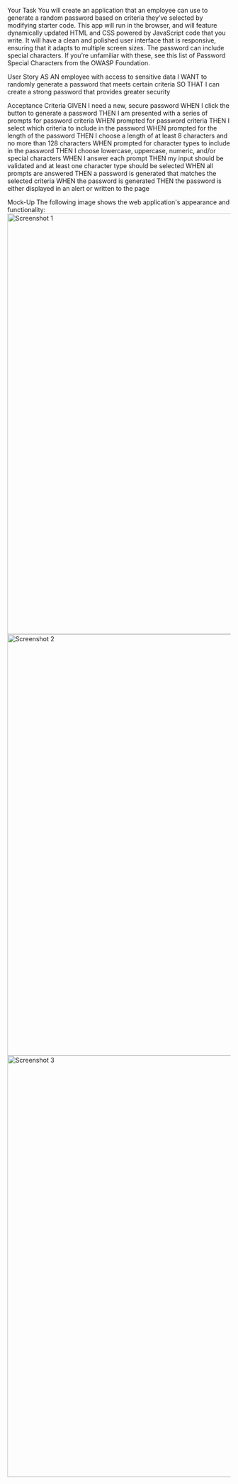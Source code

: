 Your Task
You will create an application that an employee can use to generate a random password based on criteria they’ve selected by modifying starter code. This app will run in the browser, and will feature dynamically updated HTML and CSS powered by JavaScript code that you write. It will have a clean and polished user interface that is responsive, ensuring that it adapts to multiple screen sizes.
The password can include special characters. If you’re unfamiliar with these, see this list of Password Special Characters from the OWASP Foundation.

User Story
AS AN employee with access to sensitive data
I WANT to randomly generate a password that meets certain criteria
SO THAT I can create a strong password that provides greater security

Acceptance Criteria
GIVEN I need a new, secure password
WHEN I click the button to generate a password
THEN I am presented with a series of prompts for password criteria
WHEN prompted for password criteria
THEN I select which criteria to include in the password
WHEN prompted for the length of the password
THEN I choose a length of at least 8 characters and no more than 128 characters
WHEN prompted for character types to include in the password
THEN I choose lowercase, uppercase, numeric, and/or special characters
WHEN I answer each prompt
THEN my input should be validated and at least one character type should be selected
WHEN all prompts are answered
THEN a password is generated that matches the selected criteria
WHEN the password is generated
THEN the password is either displayed in an alert or written to the page

Mock-Up
The following image shows the web application's appearance and functionality:
<img width="949" alt="Screenshot 1" src="https://user-images.githubusercontent.com/71522463/96354299-fdd39d00-1089-11eb-907d-260c533cd17d.png">
<img width="950" alt="Screenshot 2" src="https://user-images.githubusercontent.com/71522463/96354301-01ffba80-108a-11eb-84dd-4b177bdf5ce0.png">
<img width="951" alt="Screenshot 3" src="https://user-images.githubusercontent.com/71522463/96354303-0330e780-108a-11eb-9c9d-c553d3105652.png">
